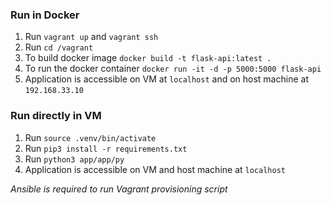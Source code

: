 ### Run in Docker

1. Run `vagrant up` and `vagrant ssh`
2. Run `cd /vagrant`
2. To build docker image `docker build -t flask-api:latest .`
3. To run the docker container `docker run -it -d -p 5000:5000 flask-api `
4. Application is accessible on VM at `localhost` and on host machine at `192.168.33.10`

### Run directly in VM

1. Run `source .venv/bin/activate`
2. Run `pip3 install -r requirements.txt`
3. Run `python3 app/app/py`
3. Application is accessible on VM and host machine at `localhost`

*Ansible is required to run Vagrant provisioning script*


